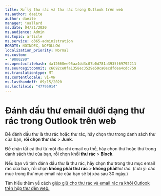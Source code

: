 ```yaml
---
title: Xử lý thư rác và thư rác trong Outlook trên web
ms.author: daeite
author: daeite
manager: joallard
ms.date: 04/21/2020
ms.audience: Admin
ms.topic: article
ms.service: o365-administration
ROBOTS: NOINDEX, NOFOLLOW
localization_priority: Normal
ms.custom:
- "9000290"
ms.openlocfilehash: 4a12668ee95aa4dd3c07b0d781a3935f69792211
ms.sourcegitcommit: c6692ce0fa1358ec3529e59ca0ecdfdea4cdc759
ms.translationtype: MT
ms.contentlocale: vi-VN
ms.lasthandoff: 09/15/2020
ms.locfileid: "47795914"
---
```

# <a name="mark-email-messages-as-junk-in-outlook-on-the-web"></a>Đánh dấu thư email dưới dạng thư rác trong Outlook trên web

Để đánh dấu thư là thư rác hoặc thư rác, hãy chọn thư trong danh sách thư của bạn, **rồi chọn thư rác**  >  **Junk**.

Để chặn tất cả thư từ một địa chỉ email cụ thể, hãy chọn thư hoặc thư trong danh sách thư của bạn, rồi chọn khối **thư rác**  >  **Block**.

Nếu bạn vô tình đánh dấu thư là thư rác, hãy chọn thư trong thư mục email rác của bạn, rồi chọn **không phải thư rác**  >  **không phải**thư rác. (*Lưu ý:* các mục trong thư mục email rác của bạn sẽ bị xóa sau 30 ngày.)

Tìm hiểu thêm về cách [giúp giữ cho thư rác và email rác ra khỏi Outlook trên hộp thư đến web.](https://support.office.com/article/db786e79-54e2-40cc-904f-d89d57b7f41d)